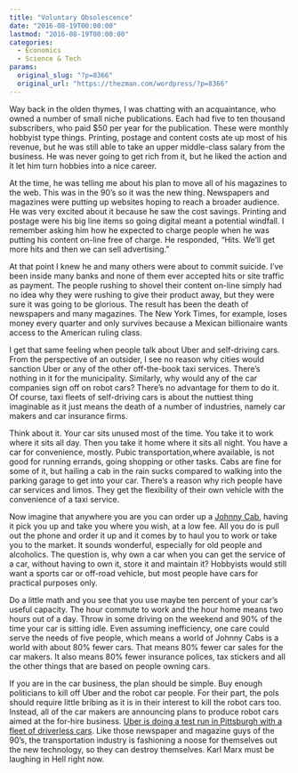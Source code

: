 ```yaml
---
title: "Voluntary Obsolescence"
date: "2016-08-19T00:00:00"
lastmod: "2016-08-19T00:00:00"
categories:
  - Economics
  - Science & Tech
params:
  original_slug: "?p=8366"
  original_url: "https://thezman.com/wordpress/?p=8366"
---
```


Way back in the olden thymes, I was chatting with an acquaintance, who
owned a number of small niche publications. Each had five to
ten thousand subscribers, who paid $50 per year for the publication.
These were monthly hobbyist type things. Printing, postage and content
costs ate up most of his revenue, but he was still able to take an upper
middle-class salary from the business. He was never going to get rich
from it, but he liked the action and it let him turn hobbies into a nice
career.

At the time, he was telling me about his plan to move all of his
magazines to the web. This was in the 90’s so it was the new thing.
Newspapers and magazines were putting up websites hoping to reach a
broader audience. He was very excited about it because he saw the cost
savings. Printing and postage were his big line items so going digital
meant a potential windfall. I remember asking him how he expected to
charge people when he was putting his content on-line free of charge. He
responded, “Hits. We’ll get more hits and then we can sell advertising.”

At that point I knew he and many others were about to commit suicide.
I’ve been inside many banks and none of them ever accepted hits or site
traffic as payment. The people rushing to shovel their content on-line
simply had no idea why they were rushing to give their product away, but
they were sure it was going to be glorious. The result has been the
death of newspapers and many magazines. The New York Times, for example,
loses money every quarter and only survives because a Mexican
billionaire wants access to the American ruling class.

I get that same feeling when people talk about Uber and self-driving
cars. From the perspective of an outsider, I see no reason why cities
would sanction Uber or any of the other off-the-book taxi services.
There’s nothing in it for the municipality. Similarly, why would any of
the car companies sign off on robot cars? There’s no advantage for them
to do it. Of course, taxi fleets of self-driving cars is about the
nuttiest thing imaginable as it just means the death of a number of
industries, namely car makers and car insurance firms.

Think about it. Your car sits unused most of the time. You take it to
work where it sits all day. Then you take it home where it sits all
night. You have a car for convenience, mostly. Pubic
transportation,where available, is not good for running errands, going
shopping or other tasks. Cabs are fine for some of it, but hailing a cab
in the rain sucks compared to walking into the parking garage to get
into your car. There’s a reason why rich people have car services and
limos. They get the flexibility of their own vehicle with the
convenience of a taxi service.

Now imagine that anywhere you are you can order up a
<a href="https://www.youtube.com/watch?v=xGi6j2VrL0o"
target="_blank">Johnny Cab</a>, having it pick you up and take you where
you wish, at a low fee. All you do is pull out the phone and order it up
and it comes by to haul you to work or take you to the market. It sounds
wonderful, especially for old people and alcoholics. The question is,
why own a car when you can get the service of a car, without having to
own it, store it and maintain it? Hobbyists would still want a sports
car or off-road vehicle, but most people have cars for practical
purposes only.

Do a little math and you see that you use maybe ten percent of your
car’s useful capacity. The hour commute to work and the hour home means
two hours out of a day. Throw in some driving on the weekend and 90% of
the time your car is sitting idle. Even assuming inefficiency, one care
could serve the needs of five people, which means a world of Johnny Cabs
is a world with about 80% fewer cars. That means 80% fewer car sales
for the car makers. It also means 80% fewer insurance polices, tax
stickers and all the other things that are based on people owning cars.

If you are in the car business, the plan should be simple. Buy enough
politicians to kill off Uber and the robot car people. For their part,
the pols should require little bribing as it is in their interest to
kill the robot cars too. Instead, all of the car makers are announcing
plans to produce robot cars aimed at the for-hire business. <a
href="http://www.bloomberg.com/news/features/2016-08-18/uber-s-first-self-driving-fleet-arrives-in-pittsburgh-this-month-is06r7on"
target="_blank">Uber is doing a test run in Pittsburgh with a fleet of
driverless cars</a>. Like those newspaper and magazine guys of the 90’s,
the transportation industry is fashioning a noose for themselves out the
new technology, so they can destroy themselves. Karl Marx must be
laughing in Hell right now.
